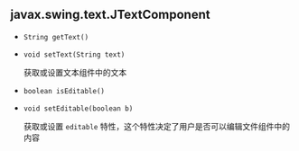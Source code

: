 ## javax.swing.text.JTextComponent

* `String getText()`

* `void setText(String text)`

    获取或设置文本组件中的文本
    
* `boolean isEditable()`

* `void setEditable(boolean b)`

    获取或设置 `editable` 特性，这个特性决定了用户是否可以编辑文件组件中的内容
    